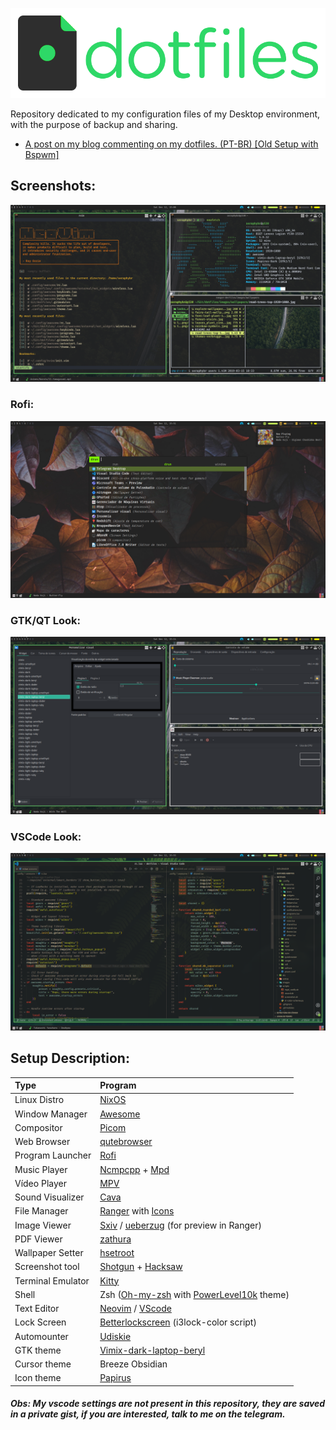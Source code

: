 ![Dotfiles](images/logo.png)

Repository dedicated to my configuration files of my Desktop environment, with the purpose of backup and sharing.

-   [A post on my blog commenting on my dotfiles. (PT-BR) [Old Setup with Bspwm]](https://seraphybr.gitlab.io/DotFiles/)

## Screenshots:

![Screenshot-1](images/screenshots/1.png)

### Rofi:

![Screenshot-2](images/screenshots/2.png)

### GTK/QT Look:

![Screenshot-3](images/screenshots/3.png)

### VSCode Look:

![Screenshot-4](images/screenshots/4.png)

## Setup Description:

| Type              | Program                                                                                                                           |
| :---------------- | :-------------------------------------------------------------------------------------------------------------------------------- |
| Linux Distro      | [NixOS](https://nixos.org/Welcome)                                                                                           |
| Window Manager    | [Awesome](https://github.com/baskerville/bspwm)                                                                                   |
| Compositor        | [Picom](https://github.com/yshui/picom)                                                                                           |
| Web Browser       | [qutebrowser](https://qutebrowser.org/)                                                                                           |
| Program Launcher  | [Rofi](https://github.com/DaveDavenport/rofi)                                                                                     |
| Music Player      | [Ncmpcpp](https://rybczak.net/ncmpcpp/) + [Mpd](https://github.com/MusicPlayerDaemon/MPD)                                         |
| Vídeo Player      | [MPV](https://mpv.io/)                                                                                                            |
| Sound Visualizer  | [Cava](https://github.com/karlstav/cava)                                                                                          |
| File Manager      | [Ranger](https://github.com/ranger/ranger) with [Icons](https://github.com/alexanderjeurissen/ranger_devicons)                    |
| Image Viewer      | [Sxiv](https://github.com/muennich/sxiv) / [ueberzug](https://github.com/seebye/ueberzug) (for preview in Ranger)                 |
| PDF Viewer        | [zathura](https://github.com/pwmt/zathura)                                                                                        |
| Wallpaper Setter  | [hsetroot](https://github.com/himdel/hsetroot)                                                                                    |
| Screenshot tool   | [Shotgun](https://github.com/neXromancers/shotgun) + [Hacksaw](https://github.com/neXromancers/hacksaw)                           |
| Terminal Emulator | [Kitty](https://sw.kovidgoyal.net/kitty/index.html)                                                                               |
| Shell             | Zsh ([Oh-my-zsh](https://github.com/robbyrussell/oh-my-zsh) with [PowerLevel10k](https://github.com/romkatv/powerlevel10k) theme) |
| Text Editor       | [Neovim](https://neovim.io/) / [VScode](https://code.visualstudio.com/)                                                           |
| Lock Screen       | [Betterlockscreen](https://github.com/pavanjadhaw/betterlockscreen) (i3lock-color script)                                         |
| Automounter       | [Udiskie](https://github.com/coldfix/udiskie)                                                                                     |
| GTK theme         | [Vimix-dark-laptop-beryl](https://github.com/vinceliuice/vimix-gtk-themes)                                                        |
| Cursor theme      | Breeze Obsidian                                                                                                                   |
| Icon theme        | [Papirus](https://github.com/PapirusDevelopmentTeam/papirus-icon-theme/)                                                          |

##### Obs: My vscode settings are not present in this repository, they are saved in a private gist, if you are interested, talk to me on the telegram.
